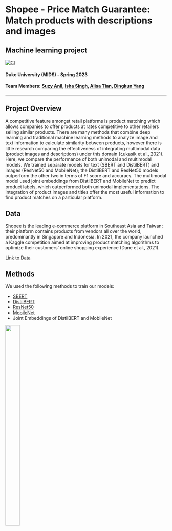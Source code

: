 # Shopee - Price Match Guarantee: Match products with descriptions and images


## Machine learning project
[![CI](https://github.com/nogibjj/Shopee-Price-Match-Guarantee/actions/workflows/main.yml/badge.svg)](https://github.com/nogibjj/Shopee-Price-Match-Guarantee/actions/workflows/main.yml)

#### Duke University (MIDS) - Spring 2023

#### Team Members: [Suzy Anil](https://github.com/sanil72900), [Isha Singh](https://github.com/IshaSingh01), [Alisa Tian](https://github.com/alisa0705), [Dingkun Yang](https://github.com/Yer1k)

----

## Project Overview
A competitive feature amongst retail platforms is product matching which allows companies to offer products at rates competitive to other retailers selling similar products. There are many methods that combine deep learning and traditional machine learning methods to analyze image and text information to calculate similarity between products, however there is little research comparing the effectiveness of integrating multimodal data (product images and descriptions) under this domain (Łukasik et al., 2021). Here, we compare the performance of both unimodal and multimodal models. We trained separate models for text (SBERT and DistilBERT) and images (ResNet50 and MobileNet); the DistilBERT and ResNet50 models outperform the other two in terms of  F1 score and accuracy. The multimodal model used joint embeddings from DistilBERT and MobileNet to predict product labels, which outperformed both unimodal implementations. The integration of product images and titles offer the most useful information to find product matches on a particular platform. 

## Data
Shopee is the leading e-commerce platform in Southeast Asia and Taiwan; their platform contains products from vendors all over the world, predominantly in Singapore and Indonesia. In 2021, the company launched a Kaggle competition aimed at improving product matching algorithms to optimize their customers’ online shopping experience (Dane et al., 2021).

[Link to Data](https://www.kaggle.com/c/shopee-product-matching/data)

## Methods
We used the following methods to train our models:
- [SBERT](https://www.sbert.net/)
- [DistilBERT](https://huggingface.co/transformers/model_doc/distilbert.html)
- [ResNet50](https://keras.io/api/applications/resnet/)
- [MobileNet](https://keras.io/api/applications/mobilenet/)
- Joint Embeddings of DistilBERT and MobileNet

<img src="https://user-images.githubusercontent.com/81750079/233115703-5d9269f0-c75e-4f19-86df-1d42a974fdaa.png"  width="30%" height="40%">



